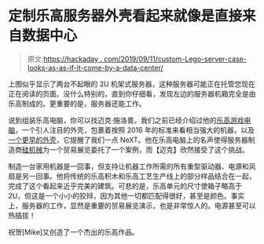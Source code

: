 # 定制乐高服务器外壳看起来就像是直接来自数据中心

> 原文:[https://hackaday . com/2019/09/11/custom-Lego-server-case-looks-as-as-if-it-come-by-a-data-center/](https://hackaday.com/2019/09/11/custom-lego-server-case-looks-as-though-it-came-straight-from-a-data-center/)

上图似乎显示了两台不起眼的 2U 机架式服务器，这种服务器可能正在托管您现在正在阅读的页面。没什么特别的，直到你仔细看，发现左边的服务器机箱完全是由乐高制成的。更重要的是，服务器还能工作。

说到组装乐高电脑，你可以找迈克·施洛普。我们之前已经介绍过他的[乐高游戏电脑](https://hackaday.com/2016/02/11/lego-gaming-computer-case/)，一个引人注目的外壳，包裹着按照 2016 年的标准来看相当强大的机器，以及[一个更早的外壳](https://hackaday.com/2015/04/04/lego-computer-case/)，它提醒了我们一点 NeXT。他在乐高电脑上的名声使得服务器制造商[硅机械](https://www.siliconmechanics.com/)为一个贸易展览委托了一个案例，而【迈克】欣然接受了这个挑战。

制造一台家用机器是一回事，但支持让机器工作所需的所有重型驱动器、电源和风扇是另一回事。他将传统的乐高积木和乐高工艺生产线上的部分样品结合在一起，完成了这个看起来近乎完美的建筑。可悲的是，乐高单元的尺寸使箱子略高于 2U，但这是一个小小的狡辩，因为其他一切都匹配得很好，甚至是颜色。事实上，服务器的工作，显然是重要的贸易展览演示，也是非常惊人的。电源甚至可以热插拔！

祝贺[Mike]又创造了一个杰出的乐高作品。